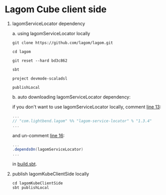 # Lagom Cube client side

1. lagomServiceLocator dependency

   a. using lagomServiceLocator locally

       git clone https://github.com/lagom/lagom.git

       cd lagom

       git reset --hard bd3c862

       sbt

       project devmode-scaladsl

       publishLocal

   b. auto downloading lagomServiceLocator dependency:

   if you don't want to use lagomServiceLocator locally, comment [line 13][build.sbt-13]:
   ```scala
   ...
   // "com.lightbend.lagom" %% "lagom-service-locator" % "1.3.4"
   ...
   ```
   and un-comment [line 16][build.sbt-16]:
   ```scala
   ...
   .dependsOn(lagomServiceLocator)
   ...
   ```
   in [build.sbt][build.sbt].

1. publish lagomKubeClientSide locally

    ```shell
    cd lagomKubeClientSide
    sbt publishLocal
    ```

[build.sbt]: build.sbt
[build.sbt-13]: build.sbt#L13
[build.sbt-16]: build.sbt#L16